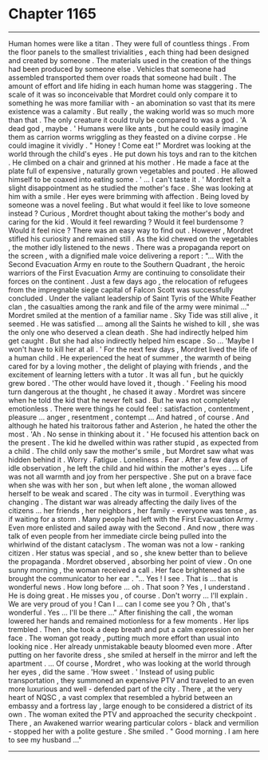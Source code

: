
# Chapter 1165


---

Human homes were like a titan . They were full of countless things . From the floor panels to the smallest trivialities , each thing had been designed and created by someone . The materials used in the creation of the things had been produced by someone else . Vehicles that someone had assembled transported them over roads that someone had built .
The amount of effort and life hiding in each human home was staggering . The scale of it was so inconceivable that Mordret could only compare it to something he was more familiar with - an abomination so vast that its mere existence was a calamity .
But really , the waking world was so much more than that . The only creature it could truly be compared to was a god .
'A dead god , maybe . '
Humans were like ants , but he could easily imagine them as carrion worms wriggling as they feasted on a divine corpse .
He could imagine it vividly .
" Honey ! Come eat !"
Mordret was looking at the world through the child's eyes .
He put down his toys and ran to the kitchen . He climbed on a chair and grinned at his mother . He made a face at the plate full of expensive , naturally grown vegetables and pouted .
He allowed himself to be coaxed into eating some .
' ... I can't taste it . '
Mordret felt a slight disappointment as he studied the mother's face . She was looking at him with a smile . Her eyes were brimming with affection .
Being loved by someone was a novel feeling . But what would it feel like to love someone instead ?
Curious , Mordret thought about taking the mother's body and caring for the kid . Would it feel rewarding ? Would it feel burdensome ? Would it feel nice ?
There was an easy way to find out .
However , Mordret stifled his curiosity and remained still .
As the kid chewed on the vegetables , the mother idly listened to the news . There was a propaganda report on the screen , with a dignified male voice delivering a report :
"... With the Second Evacuation Army en route to the Southern Quadrant , the heroic warriors of the First Evacuation Army are continuing to consolidate their forces on the continent . Just a few days ago , the relocation of refugees from the impregnable siege capital of Falcon Scott was successfully concluded . Under the valiant leadership of Saint Tyris of the White Feather clan , the casualties among the rank and file of the army were minimal ..."
Mordret smiled at the mention of a familiar name . Sky Tide was still alive , it seemed . He was satisfied ... among all the Saints he wished to kill , she was the only one who deserved a clean death .
She had indirectly helped him get caught . But she had also indirectly helped him escape . So ...
'Maybe I won't have to kill her at all . '
For the next few days , Mordret lived the life of a human child . He experienced the heat of summer , the warmth of being cared for by a loving mother , the delight of playing with friends , and the excitement of learning letters with a tutor .
It was all fun , but he quickly grew bored .
'The other would have loved it , though . '
Feeling his mood turn dangerous at the thought , he chased it away .
Mordret was sincere when he told the kid that he never felt sad . But he was not completely emotionless . There were things he could feel : satisfaction , contentment , pleasure ... anger , resentment , contempt ...
And hatred , of course .
And although he hated his traitorous father and Asterion , he hated the other the most .
'Ah . No sense in thinking about it . '
He focused his attention back on the present .
The kid he dwelled within was rather stupid , as expected from a child . The child only saw the mother's smile , but Mordret saw what was hidden behind it .
Worry . Fatigue . Loneliness . Fear .
After a few days of idle observation , he left the child and hid within the mother's eyes .
... Life was not all warmth and joy from her perspective . She put on a brave face when she was with her son , but when left alone , the woman allowed herself to be weak and scared .
The city was in turmoil . Everything was changing . The distant war was already affecting the daily lives of the citizens ... her friends , her neighbors , her family - everyone was tense , as if waiting for a storm .
Many people had left with the First Evacuation Army . Even more enlisted and sailed away with the Second .
And now , there was talk of even people from her immediate circle being pulled into the whirlwind of the distant cataclysm .
The woman was not a low - ranking citizen . Her status was special , and so , she knew better than to believe the propaganda .
Mordret observed , absorbing her point of view .
On one sunny morning , the woman received a call . Her face brightened as she brought the communicator to her ear .
"... Yes ! I see . That is ... that is wonderful news . How long before ... oh . That soon ? Yes , I understand . He is doing great . He misses you , of course . Don't worry ... I'll explain . We are very proud of you ! Can I ... can I come see you ? Oh , that's wonderful . Yes ... I'll be there ..."
After finishing the call , the woman lowered her hands and remained motionless for a few moments . Her lips trembled .
Then , she took a deep breath and put a calm expression on her face .
The woman got ready , putting much more effort than usual into looking nice . Her already unmistakable beauty bloomed even more .
After putting on her favorite dress , she smiled at herself in the mirror and left the apartment .
... Of course , Mordret , who was looking at the world through her eyes , did the same .
'How sweet . '
Instead of using public transportation , they summoned an expensive PTV and traveled to an even more luxurious and well - defended part of the city . There , at the very heart of NQSC , a vast complex that resembled a hybrid between an embassy and a fortress lay , large enough to be considered a district of its own .
The woman exited the PTV and approached the security checkpoint . There , an Awakened warrior wearing particular colors - black and vermilion - stopped her with a polite gesture .
She smiled .
" Good morning . I am here to see my husband ..."

---

